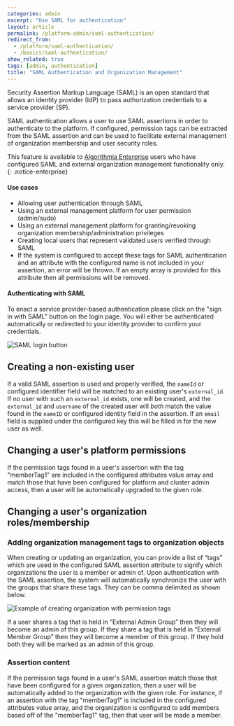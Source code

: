 ```yaml
---
categories: admin
excerpt: "Use SAML for authentication"
layout: article
permalink: /platform-admin/saml-authentication/
redirect_from:
  - /platform/saml-authentication/
  - /basics/saml-authentication/
show_related: true
tags: [admin, authentication]
title: "SAML Authentication and Organization Management"
---
```


Security Assertion Markup Language (SAML) is an open standard that allows an identity provider (IdP) to pass authorization credentials to a service provider (SP).

SAML authentication allows a user to use SAML assertions in order to authenticate to the platform. If configured, permission tags can be extracted from the SAML assertion and can be used to facilitate external management of organization membership and user security roles.

This feature is available to [Algorithmia Enterprise](/enterprise) users who have configured SAML and external organization management functionality only.
{: .notice-enterprise}

#### Use cases
-  Allowing user authentication through SAML
-  Using an external management platform for user permission (admin/sudo)
-  Using an external management platform for granting/revoking organization membership/administration privileges
-  Creating local users that represent validated users verified through SAML
-  If the system is configured to accept these tags for SAML authentication and an attribute with the configured name is not included in your assertion, an error will be thrown. If an empty array is provided for this attribute then all permissions will be removed.

#### Authenticating with SAML

To enact a service provider-based authentication please click on the "sign in with SAML" button on the login page. You will either be authenticated automatically or redirected to your identity provider to confirm your credentials.

![SAML login button](/developers/images/post_images/saml/saml-login-button.png)

## Creating a non-existing user

If a valid SAML assertion is used and properly verified, the `nameId` or configured identifier field will be matched to an existing user's `external_id`. If no user with such an `external_id` exists, one will be created, and the `external_id` and `username` of the created user will _both_ match the value found in the `nameID` or configured identity field in the assertion. If an `email` field is supplied under the configured key this will be filled in for the new user as well.

## Changing a user's platform permissions

If the permission tags found in a user's assertion with the tag "memberTag1" are included in the configured attributes value array and match those that have been configured for platform and cluster admin access, then a user will be automatically upgraded to the given role.

## Changing a user's organization roles/membership

### Adding organization management tags to organization objects

When creating or updating an organization, you can provide a list of “tags” which are used in the configured SAML assertion attribute to signify which organizations the user is a member or admin of. Upon authentication with the SAML assertion, the system will automatically synchronize the user with the groups that share these tags. They can be comma delimited as shown below.

![Example of creating organization with permission tags](/developers/images/post_images/jwt-sync/create_org_perm_tags.png)

If a user shares a tag that is held in “External Admin Group” then they will become an admin of this group. If they share a tag that is held in “External Member Group” then they will become a member of this group. If they hold both they will be marked as an admin of this group.

### Assertion content

If the permission tags found in a user's SAML assertion match those that have been configured for a given organization, then a user will be automatically added to the organization with the given role. For instance, if an assertion with the tag "memberTag1" is included in the configured attributes value array, and the organization is configured to add members based off of the "memberTag1" tag, then that user will be made a member.
